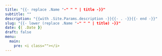 ```yaml
---
title: "{{- replace .Name "-" " " | title -}}"
subtitle: ""
description: "{{with .Site.Params.description -}}{{- . -}}{{- end -}}"
slug: "{{- lower (replace .Name "-" " " | title) -}}"
date: {{ .Date }}
draft: false
menu:
  main:
    pre: <i class=""></i>
---
```

